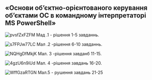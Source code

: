 ## «Основи об’єктно-орієнтованого керування об’єктами ОС в командному інтерпретаторі MS PowerShell»

![pvsfZxFZFM](https://user-images.githubusercontent.com/127152277/234537618-9fdb4543-b36a-423e-93a6-2b4c04116eb1.png)
Мад .1 - рішення 1-5 завданнь.

![s7FPJw77LC](https://user-images.githubusercontent.com/127152277/234537857-66f0d9fb-e46a-4738-829b-990c31911ba5.png)
Мал .2 -рішення 6-10 завданнь.

![NQHgDfMkjK](https://user-images.githubusercontent.com/127152277/234538117-c823bc56-2530-460a-9c89-d0a3b2928eea.png)
Мал. 3 -рішення завданб 11-15.

![4gzU6n9iUd](https://user-images.githubusercontent.com/127152277/234538431-811a2de3-ac1a-49a8-886a-dd3b339e86c2.png)
Мал. 4 -рішення завдань 16-20.

![WffGzaRTGN](https://user-images.githubusercontent.com/127152277/234538565-bde80115-056e-4cba-9f97-982738c7af6d.png)
Мал.5 - рушення завдань 21-25
